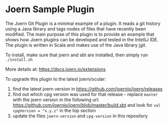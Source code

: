 Joern Sample Plugin
===================

The Joern Git Plugin is a minimal example of a plugin. It reads a git
history using a Java library and tags nodes of files that have
recently been modified. The main purpose of this plugin is to provide
an example that shows how Joern plugins can be developed and tested in
the IntelliJ IDE. The plugin is written in Scala and makes use of the
Java library jgit.

To install, make sure that joern and sbt are installed, then simply run `./install.sh`

More details at: https://docs.joern.io/extensions

To upgrade this plugin to the latest joern/ocular: 
1) find the latest joern version in https://github.com/joernio/joern/releases
2) find out which cpg version was used for that release - replace `master` with the joern version in the following url: https://github.com/joernio/joern/blob/master/build.sbt and look for `val cpgVersion = "x.y.z"` in the top section
3) update the files `joern-version` and `cpg-version` in this repository
